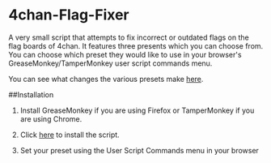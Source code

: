 # 4chan-Flag-Fixer
A very small script that attempts to fix incorrect or outdated flags on the flag boards of 4chan. It features three presents which you can choose from. You can choose which preset they would like to use in your browser's GreaseMonkey/TamperMonkey user script commands menu.

You can see what changes the various presets make [here](https://raw.githubusercontent.com/flagzzzz/4chan-Flag-Fixer/master/Change%20Details.txt).

##Installation
1) Install GreaseMonkey if you are using Firefox or TamperMonkey if you are using Chrome.

2) Click [here](https://github.com/flagzzzz/4chan-Flag-Fixer/raw/master/4chan_flag_fixer.user.js) to install the script.

3) Set your preset using the User Script Commands menu in your browser
